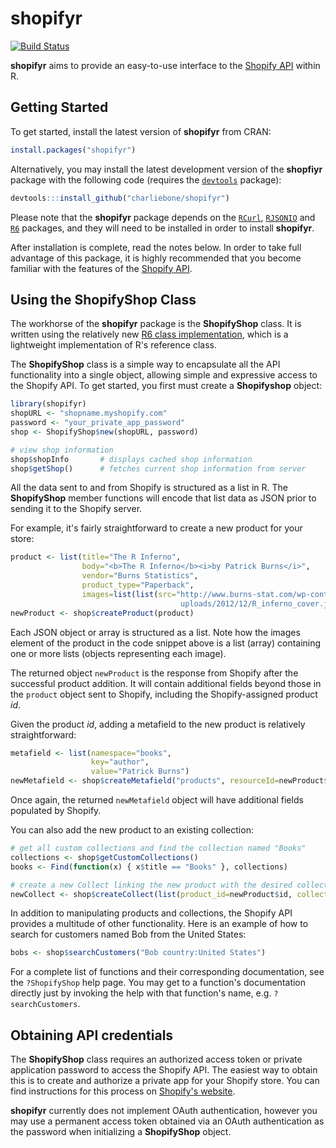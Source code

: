 # shopifyr

[![Build Status](https://travis-ci.org/charliebone/shopifyr.png)](https://travis-ci.org/charliebone/shopifyr)

**shopifyr** aims to provide an easy-to-use interface to the [Shopify API](http://api.shopify.com/) within R. 

## Getting Started

To get started, install the latest version of **shopifyr** from CRAN:

```R
install.packages("shopifyr")
```

Alternatively, you may install the latest development version of the **shopfiyr** package with the following code (requires the [`devtools`](https://github.com/hadley/devtools/) package):

```R
devtools:::install_github("charliebone/shopifyr")
```

Please note that the **shopifyr** package depends on the [`RCurl`](http://cran.r-project.org/web/packages/RCurl/), [`RJSONIO`](http://cran.r-project.org/web/packages/RJSONIO/) and [`R6`](https://github.com/wch/R6) packages, and they will need to be installed in order to install **shopifyr**.

After installation is complete, read the notes below. In order to take full advantage of this package, it is highly recommended that you become familiar with the features of the [Shopify API](http://api.shopify.com/). 

## Using the ShopifyShop Class
The workhorse of the **shopifyr** package is the **ShopifyShop** class. It is written using the relatively new [R6 class implementation](https://github.com/wch/R6), which is a lightweight implementation of R's reference class. 

The **ShopifyShop** class is a simple way to encapsulate all the API functionality into a single object, allowing simple and expressive access to the Shopify API. To get started, you first must create a **Shopifyshop** object:

```R
library(shopifyr)
shopURL <- "shopname.myshopify.com"
password <- "your_private_app_password"
shop <- ShopifyShop$new(shopURL, password)

# view shop information
shop$shopInfo       # displays cached shop information
shop$getShop()      # fetches current shop information from server
```

All the data sent to and from Shopify is structured as a list in R. The **ShopifyShop** member functions will encode that list data as JSON prior to sending it to the Shopify server. 

For example, it's fairly straightforward to create a new product for your store:

```R
product <- list(title="The R Inferno",
                body="<b>The R Inferno</b><i>by Patrick Burns</i>",
                vendor="Burns Statistics",
                product_type="Paperback",
                images=list(list(src="http://www.burns-stat.com/wp-content/
                                      uploads/2012/12/R_inferno_cover.jpg")))
newProduct <- shop$createProduct(product)
```

Each JSON object or array is structured as a list. Note how the images element of the product in the code snippet above is a list (array) containing one or more lists (objects representing each image).  

The returned object `newProduct` is the response from Shopify after the successful product addition. It will contain additional fields beyond those in the `product` object sent to Shopify, including the Shopify-assigned product _id_. 

Given the product _id_, adding a metafield to the new product is relatively straightforward:

```R
metafield <- list(namespace="books",
                  key="author",
                  value="Patrick Burns")
newMetafield <- shop$createMetafield("products", resourceId=newProduct$id, metafield=metafield)
```

Once again, the returned `newMetafield` object will have additional fields populated by Shopify.

You can also add the new product to an existing collection:

```R
# get all custom collections and find the collection named "Books"
collections <- shop$getCustomCollections()
books <- Find(function(x) { x$title == "Books" }, collections)

# create a new Collect linking the new product with the desired collection
newCollect <- shop$createCollect(list(product_id=newProduct$id, collection_id=books$id))
```

In addition to manipulating products and collections, the Shopify API provides a multitude of other functionality. Here is an example of how to search for customers named Bob from the United States:

```R
bobs <- shop$searchCustomers("Bob country:United States")
```

For a complete list of functions and their corresponding documentation, see the `?ShopifyShop` help page. You may get to a function's documentation directly just by invoking the help with that function's name, e.g. `?searchCustomers`.

## Obtaining API credentials
The **ShopifyShop** class requires an authorized access token or private application password to access the Shopify API. The easiest way to obtain this is to create and authorize a private app for your Shopify store. You can find instructions for this process on [Shopify's website](http://docs.shopify.com/api/tutorials/creating-a-private-app). 

**shopifyr** currently does not implement OAuth authentication, however you may use a permanent access token obtained via an OAuth authentication as the password when initializing a **ShopifyShop** object.